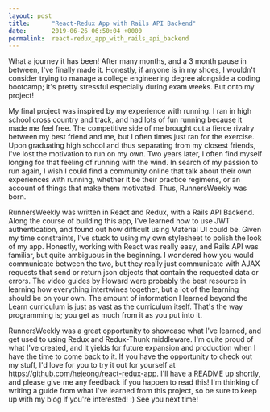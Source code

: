 ```yaml
---
layout: post
title:      "React-Redux App with Rails API Backend"
date:       2019-06-26 06:50:04 +0000
permalink:  react-redux_app_with_rails_api_backend
---
```



What a journey it has been! After many months, and a 3 month pause in between, I've finally made it. 
Honestly, if anyone is in my shoes, I wouldn't consider trying to manage a college engineering degree alongside a coding bootcamp; it's pretty stressful especially during exam weeks. But onto my project!

My final project was inspired by my experience with running. I ran in high school cross country and track, and had lots of fun running because it made me feel free. The competitive side of me brought out a fierce rivalry between my best friend and me, but I often times just ran for the exercise. Upon graduating high school and thus separating from my closest friends, I've lost the motivation to run on my own. Two years later, I often find myself longing for that feeling of running with the wind. In search of my passion to run again, I wish I could find a community online that talk about their own experiences with running, whether it be their practice regimens, or an account of things that make them motivated. Thus, RunnersWeekly was born. 

RunnersWeekly was written in React and Redux, with a Rails API Backend. Along the course of building this app, I've learned how to use JWT authentication, and found out how difficult using Material UI could be. Given my time constraints, I've stuck to using my own stylesheet to polish the look of my app. Honestly, working with React was really easy, and Rails API was familiar, but quite ambiguous in the beginning. I wondered how you would communicate between the two, but they really just communicate with AJAX requests that send or return json objects that contain the requested data or errors. The video guides by Howard were probably the best resource in learning how everything intertwines together, but a lot of the learning should be on your own. The amount of information I learned beyond the Learn curriculum is just as vast as the curriculum itself. That's the way programming is; you get as much from it as you put into it. 

RunnersWeekly was a great opportunity to showcase what I've learned, and get used to using Redux and Redux-Thunk middleware. I'm quite proud of what I've created, and it yields for future expansion and production when I have the time to come back to it. If you have the opportunity to check out my stuff, I'd love for you to try it out for yourself at https://github.com/hejeong/react-redux-app. I'll have a README up shortly, and please give me any feedback if you happen to read this! I'm thinking of writing a guide from what I've learned from this project, so be sure to keep up with my blog if you're interested! :) See you next time!
